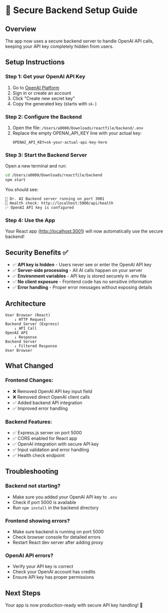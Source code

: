 # 🔐 Secure Backend Setup Guide

## Overview
The app now uses a secure backend server to handle OpenAI API calls, keeping your API key completely hidden from users.

## Setup Instructions

### Step 1: Get your OpenAI API Key
1. Go to [OpenAI Platform](https://platform.openai.com/api-keys)
2. Sign in or create an account
3. Click "Create new secret key"
4. Copy the generated key (starts with `sk-`)

### Step 2: Configure the Backend
1. Open the file: `/Users/a0000/Downloads/reactfile/backend/.env`
2. Replace the empty OPENAI_API_KEY line with your actual key:
   ```
   OPENAI_API_KEY=sk-your-actual-api-key-here
   ```

### Step 3: Start the Backend Server
Open a new terminal and run:
```bash
cd /Users/a0000/Downloads/reactfile/backend
npm start
```

You should see:
```
🤖 Dr. AI Backend server running on port 3001
📍 Health check: http://localhost:5000/api/health
✅ OpenAI API key is configured
```

### Step 4: Use the App
Your React app ([http://localhost:3001](http://localhost:3001)) will now automatically use the secure backend!

## Security Benefits ✅

- ✅ **API key is hidden** - Users never see or enter the OpenAI API key
- ✅ **Server-side processing** - All AI calls happen on your server
- ✅ **Environment variables** - API key is stored securely in .env file
- ✅ **No client exposure** - Frontend code has no sensitive information
- ✅ **Error handling** - Proper error messages without exposing details

## Architecture

```
User Browser (React) 
    ↓ HTTP Request
Backend Server (Express) 
    ↓ API Call
OpenAI API
    ↓ Response
Backend Server
    ↓ Filtered Response  
User Browser
```

## What Changed

### Frontend Changes:
- ❌ Removed OpenAI API key input field
- ❌ Removed direct OpenAI client calls
- ✅ Added backend API integration
- ✅ Improved error handling

### Backend Features:
- ✅ Express.js server on port 5000
- ✅ CORS enabled for React app
- ✅ OpenAI integration with secure API key
- ✅ Input validation and error handling
- ✅ Health check endpoint

## Troubleshooting

### Backend not starting?
- Make sure you added your OpenAI API key to `.env`
- Check if port 5000 is available
- Run `npm install` in the backend directory

### Frontend showing errors?
- Make sure backend is running on port 5000
- Check browser console for detailed errors
- Restart React dev server after adding proxy

### OpenAI API errors?
- Verify your API key is correct
- Check your OpenAI account has credits
- Ensure API key has proper permissions

## Next Steps
Your app is now production-ready with secure API key handling! 🎉